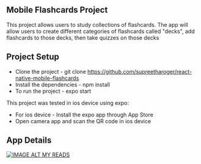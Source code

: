 ## Mobile Flashcards Project

This project allows users to study collections of flashcards. The app will allow users to create different categories of flashcards called "decks", add flashcards to those decks, then take quizzes on those decks

## Project Setup
* Clone the project - git clone https://github.com/supreetharoger/react-native-mobile-flashcards
* Install the dependencies - npm install
* To run the project - expo start

This project was tested in ios device using expo:
* For ios device - Install the expo app through App Store
* Open camera app and scan the QR code in ios device

## App Details
[![IMAGE ALT MY READS](http://img.youtube.com/vi/2ueuQAW5BH8/0.jpg)](http://www.youtube.com/watch?v=2ueuQAW5BH8)
